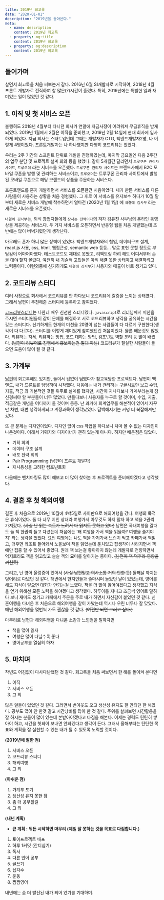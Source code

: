 ```yaml
---
title: 2019년 회고록
date: "2020-01-01"
description: "2019년을 돌아본다."
meta:
  - name: description
    content: 2019년 회고록
  - property: og:title
    content: 2019년 회고록
  - property: og:description
    content: 2019년 회고록
---
```


<h2 id="second-heading">들어가며</h2>

살면서 회고록을 처음 써보는거 같다. 2016년 6월 SI개발자로 시작하여, 2018년 4월 프론트 개발자로 전직하여 참 많은(?)시간이 흘렀다. 특히, 2019년에는 특별한 일과 재미있는 일이 많았던 것 같다.

## 1. 이직 및 첫 서비스 오픈

불행히도 2018년 4월부터 다니던 회사가 연말에 자금사정이 어려워져 무급휴직을 받게 되었다. 2019년 1월에서 2월은 이직을 준비했고, 2019년 2월 14일에 현재 회사에 입사하게 되었다. 지금 회사는 스타트업인데 그때는 개발자가 CTO, 백엔드개발자2명, 나 이렇게 4명이었다. 프론트개발자는 나 하나였지만 다행히 코드리뷰는 있었다.

우리는 2주 기간의 스프린트 단위로 개발을 진행하였는데, 마지막 금요일엔 다음 2주간의 업무 분담 및 프로젝트 설계 회의 등을 했었다. 같이 5개월간 달리면서 `트루쿠폰 관리자사이트`, `트루오더` 라는 서비스를 오픈했다.
`트루쿠폰 관리자 사이트`는 브랜드사에서 B2C 모바일 쿠폰을 발행 및 관리하는 서비스이고, `트루오더`는 트루쿠폰 관리자 사이트에서 발행된 모바일 쿠폰으로 해당 브랜드의 상품을 주문하는 서비스다.

프론트엔드를 혼자 개발하면서 서비스를 오픈한건 처음이었다. 내가 만든 서비스를 다른 사람들이 사용하는 상황을 처음 경험했다. 그 후로 이 서비스를 유지보수 하다가 10월 말부터 새로운 서비스 개발에 착수하면서 얼마전 (2020년 1월 1일) 에 `내곁에 김사부` 라는 새로운 서비스를 오픈했다.

`내곁에 김사부`는, 외식 창업자들에게 `장사는 전략이다`의 저자 김유진 사부님의 온라인 동영상을 제공하는 서비스다. 두 가지 서비스를 오픈하면서 반응형 웹을 처음 개발했는데 초반에는 많이 버벅거렸던게 생각난다.

아무래도 혼자 하니 많은 장벽이 있었다. 백엔드개발자와의 협업, 데이터구조 설계, react.js 사용, css, html, 웹접근성, semantic web 등등... 말로 표현 못할 정도로 부담감이 어마어마했다. 테스트코드도 제대로 못짰고, 리팩토링 하려 해도 어디서부터 손을 대야 할지 몰랐다. 여전히 내 기술적 고민들은 아직 해결 못한 상태이고 해결하려고 노력중이다. 이런와중에 신기하게도 `내곁에 김사부`가 사용자와 매출이 바로 생기고 있다.

## 2. 코드리뷰 스터디

여러 사정으로 회사에서 코드리뷰를 안 하다보니 코드리뷰에 갈증을 느끼는 상태였다. 그래서 남편이 추천해준 스터디에 등록하고 참여했다.

[코드리뷰스터디](https://programmers.co.kr/learn/courses/10304)는 나한테 매우 신선한 스터디였다.
`javascript`로 리더님께서 미션을 주시면 스터디원들이 같이 문제를 해결하고 서로 코드리뷰하고 생각을 공유하는 시간을 갖는 스터디다. 신기하게도 한개의 미션을 20명이 넘는 사람들이 다 다르게 구현한다(생각이 다 다르다). 스터디를 이렇게 재미있게 참여했던건 처음이었다. 물론 배운것도 많았다. 리뷰하는 자세, 리뷰하는 방법, 코드 대하는 방법, 컴포넌트 역할 분리 등 많이 배웠다. ~~(남편이 리뷰어로 진행해서 홍보하는건 절대 아님)~~ 코드리뷰가 절실한 사람들이 들으면 도움이 많이 될 것 같다.

## 3. 가계부

[남편](https://wiki.lucashan.space/2019-memoir.html#%EB%93%A4%EC%96%B4%EA%B0%80%EB%A9%B0)의 회고록에도 있지만, 둘이서 겁없이 덤볐다가 참교육당한 프로젝트다. 남편이 백엔드, 내가 프론트를 담당하여 시작했다. 처음에는 내가 관리하는 구글시트만 보고 수입, 지출, 적금 외 기본적인 것들 위주로 설계를 했지만, 시간이 지나다보니 가계부라는게 참 신경써야 할 부분들이 너무 많았다. 만들다보니 사용자를 누구로 할 것이며, 수입, 지출, 적금같은 개념을 어디까지 둘 것이며 등등. 난 과거에 회계업무를 해본적이 있어서 자꾸만 차변, 대변 생각하게되고 계정과목이 생각났었다. 담백해지기는 커녕 더 복잡해져만 갔다.

또 큰 문제는 디자인이었다. 디자인 없이 css 작업을 하다보니 차마 볼 수 없는 디자인이 나온것이다. 이래서 기획자와 디자이너가 괜히 있는게 아니다. 하지만 배운점은 많았다.

- 기획 회의
- 데이터 구조 설계
- 배포 전략 회의
- Pair Programming (남편이 프론트 개발자)
- 재사용성을 고려한 컴포넌트화

다음에는 벤치마킹도 많이 해보고 더 많이 찾아본 후 프로젝트를 준비해야겠다고 생각했다.

## 4. 결혼 후 첫 해외여행

결혼 후 처음으로 2019년 10월에 4박5일로 사이판으로 해외여행을 갔다. 여행의 목적은 휴식이었다. 둘 다 너무 지친 상태라 여행가서 아무것도 하지 말자 하고 책을 2권씩 가져갔다. ~~(사실 난 읽는 속도가 느려서 다 읽지도 못하고 왔다)~~ 남편은 국내여행을 갈때도 늘 책 한권씩 들고 다녔는데 처음에는 '왜 여행을 가서 책을 읽을까? 여행을 즐겨야지' 라는 생각을 했었다. 요번 여행에는 나도 책을 가져가서 브런치 먹고 카페가서 책읽고, 더우면 리조트 들어와서 노을보며 책을 읽었는데 운치있고 잡생각이 사라지면서 책에만 집중 할 수 있어서 좋았다. 원래 책 보는걸 좋아하지 않는데 개발자로 전향하면서 억지로라도 책을 읽고있고 슬슬 책의 묘미를 알아가는 중이다. ~~(남편이 책 덕후라 영향을 끼친듯)~~

그리고, 난 영어 울렁증이 있어서 ~~(사실 남편믿고 의사소통 거의 안한 듯)~~ 둘째날 까지는 벙어리로 다녔던 것 같다. 해변에서 현지인들과 술마시며 놀았던 날이 있었는데, 영어를 해도 지식이 얕으면 대화가 안되는걸 느꼈다. 책을 더 많이 읽어야겠다고 생각했고 지식을 얻기 위해선 모든 노력을 해야겠다고 생각했다.
하루이틀 지나고 조금씩 영어로 말하다 보니 재미도 생기고 카페에서 주문을 주로 내가 하면서 자신감이 붙었던 것 같다. 신혼여행을 다녀온 후 처음으로 해외여행을 같이 가봤는데 역시나 우린 너무나 잘 맞았다. 매년 해외여행을 몇번씩 가도 괜찮을 것 같다. ~~(여건만 되면 그러고 싶다.)~~

마무리로 남편과 해외여행을 다녀온 소감과 느낀점을 말하자면

- 책을 많이 읽자
- 여행은 많이 다닐수록 좋다
- 영어공부를 열심히 하자

## 5. 마치며

작년도 어김없이 다사다난했던 것 같다. 회고록을 처음 써보면서 한 해를 돌이켜 본다면

1. 이직
2. 서비스 오픈
3. 그 외

많은 일들이 있었던 것 같다. 그러면서 번아웃도 오고 생산성 유지도 잘 안되던 한 해였다. 공부도 많이 안 한것 같고 시간낭비를 많이 한 것 같다.
주위를 살펴보면 시간활용을 잘 하시는 분들이 많이 있는데 본받아야겠다고 다짐을 해본다. 이제는 경력도 탄탄히 쌓아야 하고, 시간을 헛되이 보내면 안되겠다고 생각이 든다. 그래서 올해부터는 탄탄한 목표와 계획을 잘 실천할 수 있는 내가 될 수 있도록 노력할 것이다.

<b>(2019년에 잘한 점)</b>

1. 서비스 오픈
2. 코드리뷰 스터디
3. 해외여행
4. 그 외

<b>(아쉬운 점)</b>

1. 가계부 포기
2. 생산성 유지 못한 점
3. 좀 더 공부할걸
4. 그 외

<b>(내년 계획)</b>

- <b>큰 계획 : 뭐든 시작하면 마무리 (제일 잘 못하는 것을 목표로 다짐합니다.)</b>

1. 토이프로젝트 배포
2. 하루 1커밋 (잔디심기)
3. 독서
4. 다른 언어 공부
5. 글쓰기
6. 십자수
7. 운동
8. 짬짬영어

내년에는 좀 더 발전된 내가 되어 있기를 기대하며.
